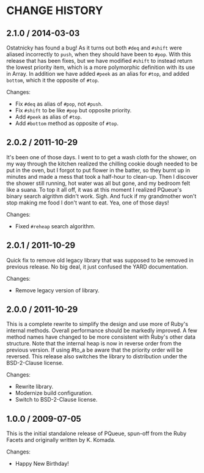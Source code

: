 # CHANGE HISTORY

## 2.1.0 / 2014-03-03

Ostatnicky has found a bug! As it turns out both `#deq` and `#shift` were 
aliased incorrectly to `push`, when they should have been to `#pop`. 
With this release that has been fixes, but we have modified `#shift`
to instead return the lowest priority item, which is a more polymorphic
definition with its use in Array. In addition we have added `#peek` as
an alias for `#top`, and added `bottom`, which it the opposite of `#top`.

Changes:

* Fix `#deq` as alias of `#pop`, not `#push`.
* Fix `#shift` to be like `#pop` but opposite priority.
* Add `#peek` as alias of `#top`.
* Add `#bottom` method as opposite of `#top`.


## 2.0.2 / 2011-10-29

It's been one of those days. I went to to get a wash cloth for the shower,
on my way through the kitchen realized the chilling cookie dough needed to
be put in the oven, but I forgot to put flower in the batter, so they burnt
up in minutes and made a mess that took a half-hour to clean-up. Then I discover
the shower still running, hot water was all but gone, and my bedroom felt like
a suana. To top it all off, it was at this moment I realized PQueue's binary
search algrithm didn't work. Sigh. And fuck if my grandmother won't stop making
me food I don't want to eat. Yea, one of those days!

Changes:

* Fixed `#reheap` search algorithm.


## 2.0.1 / 2011-10-29

Quick fix to remove old legacy library that was supposed to be 
removed in previous release. No big deal, it just confused the 
YARD documentation.

Changes:

* Remove legacy version of library.


## 2.0.0 / 2011-10-29

This is a complete rewrite to simplify the design and use more
of Ruby's internal methods.  Overall performance should be markedly
improved. A few method names have changed to be more consistent with
Ruby's other data structure. Note that the internal heap is now in reverse
order from the previous version. If using #to_a be aware that the priority
order will be reversed. This release also switches the library to 
distribution under the BSD-2-Clause license.

Changes:

* Rewrite library.
* Modernize build configuration.
* Switch to BSD-2-Clause license.


## 1.0.0 / 2009-07-05

This is the initial standalone release of PQueue, spun-off from the
Ruby Facets and originally written by K. Komada.

Changes:

* Happy New Birthday!

